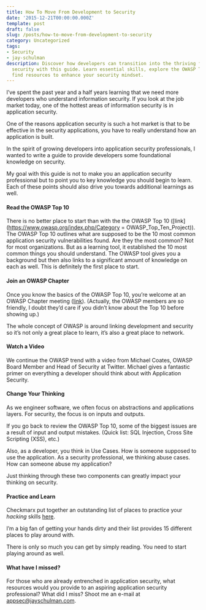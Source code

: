```yaml
---
title: How To Move From Development to Security
date: '2015-12-21T00:00:00.000Z'
template: post
draft: false
slug: /posts/how-to-move-from-development-to-security
category: Uncategorized
tags:
- Security
- jay-schulman
description: Discover how developers can transition into the thriving field of application
  security with this guide. Learn essential skills, explore the OWASP Top 10, and
  find resources to enhance your security mindset.
---
```

I’ve spent the past year and a half years learning that we need more developers who understand information security. If you look at the job market today, one of the hottest areas of information security is in application security.

One of the reasons application security is such a hot market is that to be effective in the security applications, you have to really understand how an application is built.

In the spirit of growing developers into application security professionals, I wanted to write a guide to provide developers some foundational knowledge on security.

My goal with this guide is not to make you an application security professional but to point you to key knowledge you should begin to learn. Each of these points should also drive you towards additional learnings as well.

#### Read the OWASP Top 10

There is no better place to start than with the the OWASP Top 10 ([link](https://www.owasp.org/index.php/Category = OWASP_Top_Ten_Project)). The OWASP Top 10 outlines what are supposed to be the 10 most common application security vulnerabilities found. Are they the most common? Not for most organizations. But as a learning tool, it established the 10 most common things you should understand. The OWASP tool gives you a background but then also links to a significant amount of knowledge on each as well. This is definitely the first place to start.

#### Join an OWASP Chapter

Once you know the basics of the OWASP Top 10, you’re welcome at an OWASP Chapter meeting ([link](https://www.owasp.org/index.php/OWASP_Local_Chapters)). (Actually, the OWASP members are so friendly, I doubt they’d care if you didn’t know about the Top 10 before showing up.)

The whole concept of OWASP is around linking development and security so it’s not only a great place to learn, it’s also a great place to network.

#### Watch a Video

We continue the OWASP trend with a video from Michael Coates, OWASP Board Member and Head of Security at Twitter. Michael gives a fantastic primer on everything a developer should think about with Application Security.

#### Change Your Thinking

As we engineer software, we often focus on abstractions and applications layers. For security, the focus is on inputs and outputs.

If you go back to review the OWASP Top 10, some of the biggest issues are a result of input and output mistakes. (Quick list: SQL Injection, Cross Site Scripting (XSS), etc.)

Also, as a developer, you think in Use Cases. How is someone supposed to use the application. As a security professional, we thinking abuse cases. How can someone abuse my application?

Just thinking through these two components can greatly impact your thinking on security.

#### Practice and Learn

Checkmarx put together an outstanding list of places to practice your *hacking* skills [here](https://www.checkmarx.com/2015/04/16/15-vulnerable-sites-to-legally-practice-your-hacking-skills/).

I’m a big fan of getting your hands dirty and their list provides 15 different places to play around with.

There is only so much you can get by simply reading. You need to start playing around as well.

#### **What have I missed?**

For those who are already entrenched in application security, what resources would you provide to an aspiring application security professional? What did I miss? Shoot me an e-mail at appsec@jayschulman.com.